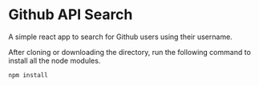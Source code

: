 # Github API Search

A simple react app to search for Github users using their username.

After cloning or downloading the directory, run the following command to install all the node modules.

````````
npm install

`````````